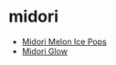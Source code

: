 # midori

 * [Midori Melon Ice Pops](../../index/m/midori-melon-ice-pops-103744.json)
 * [Midori Glow](../../index/m/midori-glow.json)
